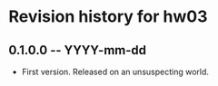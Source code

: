 # Revision history for hw03

## 0.1.0.0 -- YYYY-mm-dd

* First version. Released on an unsuspecting world.
